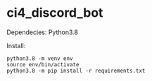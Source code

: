 # ci4_discord_bot
Dependecies:
Python3.8

Install:
```
python3.8 -m venv env
source env/bin/activate
python3.8 -m pip install -r requirements.txt
```
